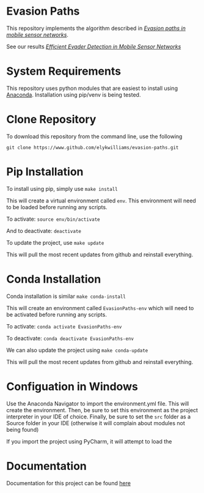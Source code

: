 # Evasion Paths

This repository implements the algorithm described in _[Evasion paths in mobile sensor networks](https://arxiv.org/pdf/1308.3536.pdf)_.

See our results _[Efficient Evader Detection in Mobile Sensor Networks](https://arxiv.org/abs/2101.09813)_ 

# System Requirements
This repository uses python modules that are easiest to install using [Anaconda](https://www.anaconda.com/).
Installation using pip/venv is being tested.

# Clone Repository
To download this repository from the command line, use the following

`git clone https://www.github.com/elykwilliams/evasion-paths.git`

# Pip Installation
To install using pip, simply use
`make install`

This will create a virtual environment called `env`. This environment will need to be loaded before running any scripts.

To activate:
`source env/bin/activate`

And to deactivate:
`deactivate`

To update the project, use
`make update`

This will pull the most recent updates from github and reinstall everything.

# Conda Installation
Conda installation is similar
`make conda-install`

This will create an environment called `EvasionPaths-env` which will need to be activated before running any scripts.

To activate:
`conda activate EvasionPaths-env`

To deactivate:
`conda deactivate EvasionPaths-env`

We can also update the project using
`make conda-update`

This will pull the most recent updates from github and reinstall everything.


# Configuation in Windows
Use the Anaconda Navigator to import the environment.yml file. This will create the environment. 
Then, be sure to set this environment as the project interpreter in your IDE of choice. 
Finally, be sure to set the `src` folder as a Source folder in your IDE (otherwise it will complain about modules not being found)

If you import the project using PyCharm, it will attempt to load the 

# Documentation
Documentation for this project can be found [here](https://elykwilliams.github.io/EvasionPaths/)



